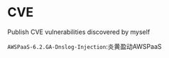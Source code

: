 # CVE
Publish CVE vulnerabilities discovered by myself

`AWSPaaS-6.2.GA-Dnslog-Injection`:炎黄盈动AWSPaaS
